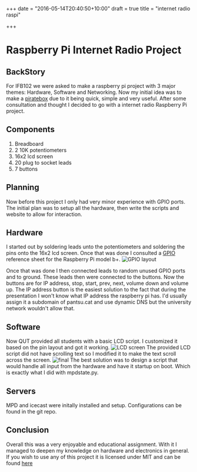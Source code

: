 +++
date = "2016-05-14T20:40:50+10:00"
draft = true
title = "internet radio raspi"

+++

# Raspberry Pi Internet Radio Project

## BackStory

For IFB102 we were asked to make a raspberry pi project with 3 major themes: Hardware, Software and Networking.
Now my initial idea was to make a [piratebox](https://piratebox.cc/) due to it being quick, simple and very useful.
After some consultation and thought I decided to go with a internet radio Raspberry Pi project.

## Components
1. Breadboard
2. 2 10K potentiometers
3. 16x2 lcd screen
4. 20 plug to socket leads
5. 7 buttons

## Planning
Now before this project I only had very minor experience with GPIO ports. 
The initial plan was to setup all the hardware, then write the scripts and website to allow for interaction.


## Hardware
I started out by soldering leads unto the potentiometers and soldering the pins onto the 16x2 lcd screen.
Once that was done I consulted a [GPIO](http://raspi.tv/2014/rpi-gpio-quick-reference-updated-for-raspberry-pi-b) reference sheet for the Raspberry Pi model b+.
![GPIO layout](http://www.raspberrypi-spy.co.uk/wp-content/uploads/2014/07/Raspberry-Pi-GPIO-Layout-Model-B-Plus-rotated.png)

Once that was done I then connected leads to random unused GPIO ports and to ground. 
These leads then were connected to the buttons.
Now the buttons are for IP address, stop, start, prev, next, volume down and volume up.
The IP address button is the easiest solution to the fact that during the presentation I won't know what IP address the raspberry pi has.
I'd usually assign it a subdomain of pantsu.cat and use dynamic DNS but the university network wouldn't allow that.

## Software
Now QUT provided all students with a basic LCD script. I customized it based on the pin layout and got it working.
![LCD screen](https://u.pantsu.cat/hvwoxd.jpg)
The provided LCD script did not have scrolling text so I modified it to make the text scroll across the screen.
![final](https://u.pantsu.cat/gcxnda.jpg)
The best solution was to design a script that would handle all input from the hardware and have it startup on boot.
Which is exactly what I did with mpdstate.py.

## Servers
MPD and icecast were initally installed and setup.
Configurations can be found in the git repo.

## Conclusion
Overall this was a very enjoyable and educational assignment. With it I managed to deepen my knowledge on hardware and electronics in general.
If you wish to use any of this project it is licensed under MIT and can be found [here](https://git.pantsu.cat/ewhal/raspi)


